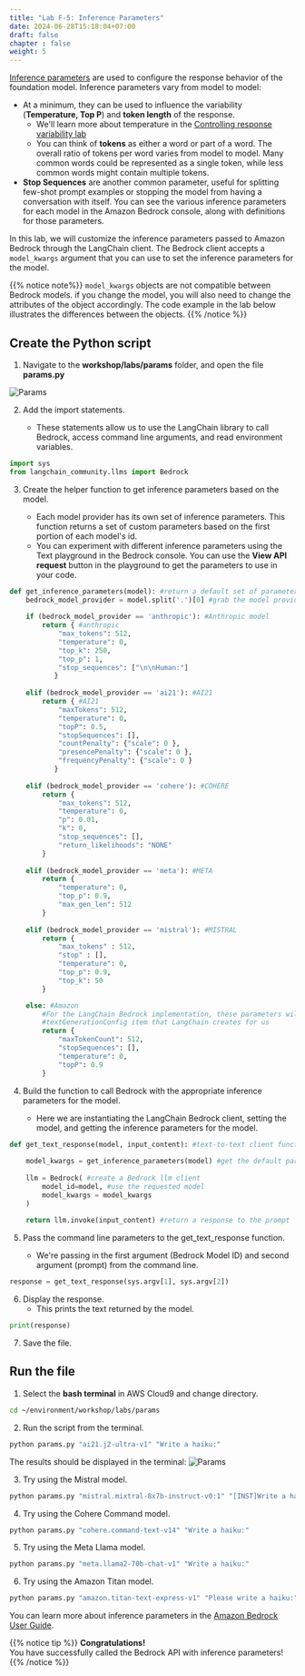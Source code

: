 ```yaml
---
title: "Lab F-5: Inference Parameters"
date: 2024-06-28T15:18:04+07:00
draft: false
chapter : false
weight: 5
---
```


[Inference parameters](https://docs.aws.amazon.com/bedrock/latest/userguide/model-parameters.html) are used to configure the response behavior of the foundation model. Inference parameters vary from model to model:

- At a minimum, they can be used to influence the variability (**Temperature, Top P**) and **token length** of the response.
  - We'll learn more about temperature in the [Controlling response variability lab](./LabF-6.md)
  - You can think of **tokens** as either a word or part of a word. The overall ratio of tokens per word varies from model to model. Many common words could be represented as a single token, while less common words might contain multiple tokens.
- **Stop Sequences** are another common parameter, useful for splitting few-shot prompt examples or stopping the model from having a conversation with itself.
You can see the various inference parameters for each model in the Amazon Bedrock console, along with definitions for those parameters.

In this lab, we will customize the inference parameters passed to Amazon Bedrock through the LangChain client. The Bedrock client accepts a `model_kwargs` argument that you can use to set the inference parameters for the model.

{{% notice note%}}
`model_kwargs` objects are not compatible between Bedrock models. if you change the model, you will also need to change the attributes of the object accordingly. The code example in the lab below illustrates the differences between the objects.
{{% /notice %}}

## Create the Python script

1. Navigate to the **workshop/labs/params** folder, and open the file **params.py**

![Params](/images/2-Bedrock/F-5/1.png)

2. Add the import statements.

   - These statements allow us to use the LangChain library to call Bedrock, access command line arguments, and read environment variables.
```py
import sys
from langchain_community.llms import Bedrock
```

3. Create the helper function to get inference parameters based on the model.

   - Each model provider has its own set of inference parameters. This function returns a set of custom parameters based on the first portion of each model's id.
   - You can experiment with different inference parameters using the Text playground in the Bedrock console. You can use the **View API request** button in the playground to get the parameters to use in your code.

```py
def get_inference_parameters(model): #return a default set of parameters based on the model's provider
    bedrock_model_provider = model.split('.')[0] #grab the model provider from the first part of the model id
    
    if (bedrock_model_provider == 'anthropic'): #Anthropic model
        return { #anthropic
            "max_tokens": 512,
            "temperature": 0, 
            "top_k": 250, 
            "top_p": 1, 
            "stop_sequences": ["\n\nHuman:"] 
           }
    
    elif (bedrock_model_provider == 'ai21'): #AI21
        return { #AI21
            "maxTokens": 512, 
            "temperature": 0, 
            "topP": 0.5, 
            "stopSequences": [], 
            "countPenalty": {"scale": 0 }, 
            "presencePenalty": {"scale": 0 }, 
            "frequencyPenalty": {"scale": 0 } 
           }
    
    elif (bedrock_model_provider == 'cohere'): #COHERE
        return {
            "max_tokens": 512,
            "temperature": 0,
            "p": 0.01,
            "k": 0,
            "stop_sequences": [],
            "return_likelihoods": "NONE"
        }
    
    elif (bedrock_model_provider == 'meta'): #META
        return {
            "temperature": 0,
            "top_p": 0.9,
            "max_gen_len": 512
        }
    
    elif (bedrock_model_provider == 'mistral'): #MISTRAL
        return {
            "max_tokens" : 512,
            "stop" : [],    
            "temperature": 0,
            "top_p": 0.9,
            "top_k": 50
        } 

    else: #Amazon
        #For the LangChain Bedrock implementation, these parameters will be added to the 
        #textGenerationConfig item that LangChain creates for us
        return { 
            "maxTokenCount": 512, 
            "stopSequences": [], 
            "temperature": 0, 
            "topP": 0.9 
        }
```

4. Build the function to call Bedrock with the appropriate inference parameters for the model.

   - Here we are instantiating the LangChain Bedrock client, setting the model, and getting the inference parameters for the model.

```py
def get_text_response(model, input_content): #text-to-text client function
    
    model_kwargs = get_inference_parameters(model) #get the default parameters based on the selected model
    
    llm = Bedrock( #create a Bedrock llm client
        model_id=model, #use the requested model
        model_kwargs = model_kwargs
    )
    
    return llm.invoke(input_content) #return a response to the prompt
```

5. Pass the command line parameters to the get_text_response function.

   - We're passing in the first argument (Bedrock Model ID) and second argument (prompt) from the command line.
```py
response = get_text_response(sys.argv[1], sys.argv[2])
```

6. Display the response.
   - This prints the text returned by the model.
```python
print(response)
```

7. Save the file.

## Run the file
1. Select the **bash terminal** in AWS Cloud9 and change directory.
```bash
cd ~/environment/workshop/labs/params
```

2. Run the script from the terminal.
```bash
python params.py "ai21.j2-ultra-v1" "Write a haiku:"
```

The results should be displayed in the terminal:
![Params](/images/2-Bedrock/F-5/2.png)

3. Try using the Mistral model.
```bash
python params.py "mistral.mixtral-8x7b-instruct-v0:1" "[INST]Write a haiku:[/INST]" 
```

4. Try using the Cohere Command model.
```bash
python params.py "cohere.command-text-v14" "Write a haiku:"
```

5. Try using the Meta Llama model.
```bash
python params.py "meta.llama2-70b-chat-v1" "Write a haiku:"
```

6. Try using the Amazon Titan model.
```bash
python params.py "amazon.titan-text-express-v1" "Please write a haiku:"
```

You can learn more about inference parameters in the [Amazon Bedrock User Guide](https://docs.aws.amazon.com/bedrock/latest/userguide/model-parameters.html).

{{% notice tip %}}
**Congratulations!**\
You have successfully called the Bedrock API with inference parameters!
{{% /notice %}}